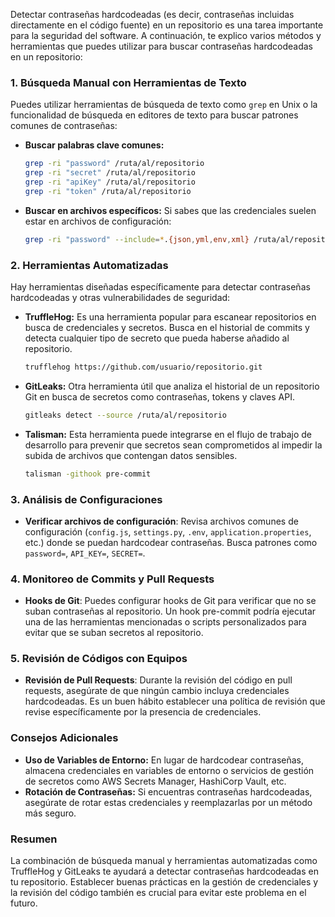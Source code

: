 Detectar contraseñas hardcodeadas (es decir, contraseñas incluidas directamente en el código fuente) en un repositorio es una tarea importante para la seguridad del software. A continuación, te explico varios métodos y herramientas que puedes utilizar para buscar contraseñas hardcodeadas en un repositorio:

### 1. **Búsqueda Manual con Herramientas de Texto**
Puedes utilizar herramientas de búsqueda de texto como `grep` en Unix o la funcionalidad de búsqueda en editores de texto para buscar patrones comunes de contraseñas:

- **Buscar palabras clave comunes:**
  ```bash
  grep -ri "password" /ruta/al/repositorio
  grep -ri "secret" /ruta/al/repositorio
  grep -ri "apiKey" /ruta/al/repositorio
  grep -ri "token" /ruta/al/repositorio
  ```

- **Buscar en archivos específicos:**
  Si sabes que las credenciales suelen estar en archivos de configuración:
  ```bash
  grep -ri "password" --include=*.{json,yml,env,xml} /ruta/al/repositorio
  ```

### 2. **Herramientas Automatizadas**

Hay herramientas diseñadas específicamente para detectar contraseñas hardcodeadas y otras vulnerabilidades de seguridad:

- **TruffleHog:**
  Es una herramienta popular para escanear repositorios en busca de credenciales y secretos. Busca en el historial de commits y detecta cualquier tipo de secreto que pueda haberse añadido al repositorio.

  ```bash
  trufflehog https://github.com/usuario/repositorio.git
  ```

- **GitLeaks:**
  Otra herramienta útil que analiza el historial de un repositorio Git en busca de secretos como contraseñas, tokens y claves API.

  ```bash
  gitleaks detect --source /ruta/al/repositorio
  ```

- **Talisman:**
  Esta herramienta puede integrarse en el flujo de trabajo de desarrollo para prevenir que secretos sean comprometidos al impedir la subida de archivos que contengan datos sensibles.

  ```bash
  talisman -githook pre-commit
  ```

### 3. **Análisis de Configuraciones**
- **Verificar archivos de configuración**: Revisa archivos comunes de configuración (`config.js`, `settings.py`, `.env`, `application.properties`, etc.) donde se puedan hardcodear contraseñas. Busca patrones como `password=`, `API_KEY=`, `SECRET=`.

### 4. **Monitoreo de Commits y Pull Requests**
- **Hooks de Git**: Puedes configurar hooks de Git para verificar que no se suban contraseñas al repositorio. Un hook pre-commit podría ejecutar una de las herramientas mencionadas o scripts personalizados para evitar que se suban secretos al repositorio.

### 5. **Revisión de Códigos con Equipos**
- **Revisión de Pull Requests**: Durante la revisión del código en pull requests, asegúrate de que ningún cambio incluya credenciales hardcodeadas. Es un buen hábito establecer una política de revisión que revise específicamente por la presencia de credenciales.

### Consejos Adicionales
- **Uso de Variables de Entorno:** En lugar de hardcodear contraseñas, almacena credenciales en variables de entorno o servicios de gestión de secretos como AWS Secrets Manager, HashiCorp Vault, etc.
- **Rotación de Contraseñas:** Si encuentras contraseñas hardcodeadas, asegúrate de rotar estas credenciales y reemplazarlas por un método más seguro.

### Resumen
La combinación de búsqueda manual y herramientas automatizadas como TruffleHog y GitLeaks te ayudará a detectar contraseñas hardcodeadas en tu repositorio. Establecer buenas prácticas en la gestión de credenciales y la revisión del código también es crucial para evitar este problema en el futuro.